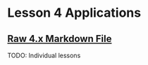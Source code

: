 # Lesson 4 Applications

## [Raw 4.x Markdown File](../original-source-files/4.x.md)

TODO: Individual lessons
